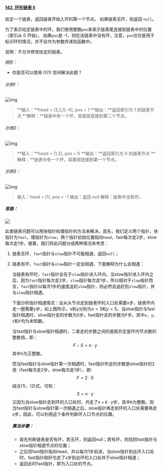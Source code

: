 #### [142. 环形链表 II](https://leetcode-cn.com/problems/linked-list-cycle-ii/)

给定一个链表，返回链表开始入环的第一个节点。 如果链表无环，则返回 `null`。

为了表示给定链表中的环，我们使用整数`pos`来表示链表尾连接到链表中的位置（索引从 0 开始）。 如果`pos`是 -1，则在该链表中没有环。注意，`pos`仅仅是用于标识环的情况，并不会作为参数传递到函数中。

说明：不允许修改给定的链表。

进阶：

- 你是否可以使用 O(1) 空间解决此题？

###### 示例1：

![img](https://assets.leetcode-cn.com/aliyun-lc-upload/uploads/2018/12/07/circularlinkedlist.png)

> **输入：**head = [3,2,0,-4], pos = 1
> **输出：**返回索引为 1 的链表节点
> **解释：**链表中有一个环，其尾部连接到第二个节点。



###### 示例2：

![img](https://assets.leetcode-cn.com/aliyun-lc-upload/uploads/2018/12/07/circularlinkedlist_test2.png)

> **输入：**head = [1,2], pos = 0
> **输出：**返回索引为 0 的链表节点
> **解释：**链表中有一个环，其尾部连接到第一个节点。



###### 示例3：

![img](https://assets.leetcode-cn.com/aliyun-lc-upload/uploads/2018/12/07/circularlinkedlist_test3.png)

> 输入：head = [1], pos = -1
> 输出：返回 null
> 解释：链表中没有环。





##### 思路：

![](https://gitee.com/hongkong9771/csdn-blog-map-bed/raw/master/3.LeetCode%E4%B8%93%E9%A2%98/0142.%E7%8E%AF%E5%BD%A2%E9%93%BE%E8%A1%A8%20II/image-20210310191451535.png)

​		此类链表问题可以用快指针和慢指针的方法来解决。首先，我们定义两个指针，快指针为`fast`，慢指针为`slow`，两个指针初始位置指向`head`，fast每次走2步，slow每次走1步。接着，我们将此问题分成两种情况来考虑：

1. 链表无环，`fast`指针与`slow`指针不可能相遇，返回`null`；

2. 链表有环，`fast`指针与`slow`指针一定会相遇，下面解释为什么会相遇：

   ​		当链表有环时，`fast`指针会先于`slow`指针进入环内，当slow指针进入环内之后，因为`fast`指针每次走2步，`slow`指针每次走1步，所以相对于`slow`指针而言，`fast`指针以每次1步的速度追赶`slow`指针，则必然会追赶到`slow`指针，并与`slow`指针相遇。

   ​		下面分析指针相遇情况：设从头节点走到链表环的入口处需要x步，链表环内走一圈需要y步，如上图所示，x和y分别为$x=3$和$y=5$。当slow指针与fast指针相遇时，slow指针走的步数为S步，fast指针走的步数为F步。其中`x`、`y`、`S`和`F`均为未知数。

   ​		当fast指针与slow指针相遇时，二者走的步数之间的差距并定是环内节点数的整数倍，即：
   $$
   F-S=n·y\tag{1}
   $$
   ​		其中$n$为正整数。

   ​		而当fast指针与slow指针第一次相遇时，fast指针所走的步数是slow指针的2倍（fast每次走2步，slow每次走1步），即:
   $$
   F=2·S\tag{2}
   $$
   ​		结合(1)、(2)式，可知：
   $$
   S=n·y\tag{3}
   $$
   ​		又因为当slow指针走到环的入口处时，共走了$x+k·y$步，其中$k$为整数。则当fast指针与slow指针第一次相遇之后，slow指针再走到环的入口处需要再走$x$步，因此，可以利用这个条件判断环入口节点的位置。

   ##### 算法步骤：

   - 首先判断链表是否有环，若无环，则返回null；若有环，则找到fast指针与slow指针相遇节点的位置；
   - 之后将fast指针指向head，并以每次1步前进，当slow指针到达环入口处时，fast指针刚好也走了$x$步到达环的入口处并于slow指针相遇；
   - 返回此时fast指针，即为入口处的节点。